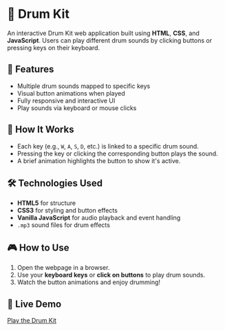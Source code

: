 # 🥁 Drum Kit

An interactive Drum Kit web application built using **HTML**, **CSS**, and **JavaScript**. Users can play different drum sounds by clicking buttons or pressing keys on their keyboard.

## 🎯 Features

- Multiple drum sounds mapped to specific keys
- Visual button animations when played
- Fully responsive and interactive UI
- Play sounds via keyboard or mouse clicks

## 🚀 How It Works

- Each key (e.g., `W`, `A`, `S`, `D`, etc.) is linked to a specific drum sound.
- Pressing the key or clicking the corresponding button plays the sound.
- A brief animation highlights the button to show it's active.

## 🛠️ Technologies Used

- **HTML5** for structure
- **CSS3** for styling and button effects
- **Vanilla JavaScript** for audio playback and event handling
- `.mp3` sound files for drum effects

## 🎮 How to Use

1. Open the webpage in a browser.
2. Use your **keyboard keys** or **click on buttons** to play drum sounds.
3. Watch the button animations and enjoy drumming!


## 🔗 Live Demo

[Play the Drum Kit](https://github.com/YuvanGanesh/Drum-Kit)  

